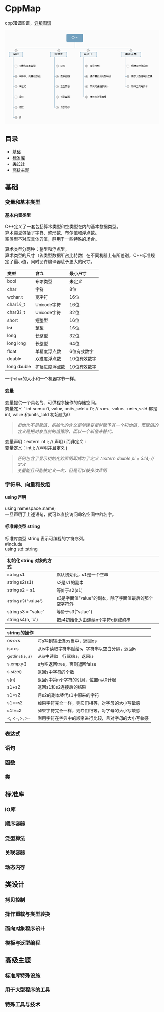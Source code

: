 # CppMap
cpp知识图谱，[详细图谱](https://raw.githubusercontent.com/itisyang/CppMap/master/%E8%AF%A6%E7%BB%86C%2B%2B.png)

![C++](https://raw.githubusercontent.com/itisyang/CppMap/master/C%2B%2B.png)

## 目录
* [基础](#基础)
* [标准库](#标准库)
* [类设计](#类设计)
* [高级主题](#高级主题)


## 基础

### 变量和基本类型
#### 基本内置类型
C++定义了一套包括算术类型和空类型在内的基本数据类型。  
算术类型包括了字符、整形数、布尔值和浮点数。  
空类型不对应具体的值，静用于一些特殊的场合。  

算术类型分两种：整型和浮点型。  
算术类型的尺寸（该类型数据所占比特数）在不同机器上有所差别，C++标准规定了最小值，同时允许编译器赋予更大的尺寸。  

| 类型 | 含义 | 最小尺寸 |
| :-| :- | :- |
| bool | 布尔类型 | 未定义 |
| char | 字符 | 8位 |
| wchar_t | 宽字符 | 16位 |
| char16_t | Unicode字符 | 16位 |
| char32_t | Unicode字符 | 32位 |
| short | 短整型 | 16位 |
| int | 整型 | 16位 |
| long | 长整型 | 32位 |
| long long | 长整型 | 64位 |
| float | 单精度浮点数 | 6位有效数字 |
| double | 双进度浮点数 | 10位有效数字 |
| long double | 扩展进度浮点数 | 10位有效数字 |

一个char的大小和一个机器字节一样。  


#### 变量
变量提供一个具名的、可供程序操作的存储空间。  
变量定义：int sum = 0, value, units_sold = 0;  // sum、value、units_sold 都是int, value 和units_sold 初始值为0  
> *初始化不是赋值，初始化的含义是创建变量时赋予其一个初始值，而赋值的含义是把对象当前的值擦除，而以一个新值来替代。*  

变量声明：extern int i; // 声明 i 而非定义 i  
变量定义：int j; //声明并且定义 j  

> *任何包含了显示初始化的声明即成为了定义：extern double pi = 3.14; // 定义*    
> *变量能且只能被定义一次，但是可以被多次声明* 


### 字符串、向量和数组
#### using 声明
using namespace::name;  
一旦声明了上述语句，就可以直接访问命名空间中的名字。
#### 标准库类型 string  
标准库类型 string 表示可编程的字符序列。  
#include<string>  
using std::string  

| 初始化 string 对象的方式 |  |
| :-| :- |
| string s1 | 默认初始化，s1是一个空串 |
| string s2(s1) | s2是s1的副本 |
| string s2 = s1 | 等价于s2(s1) |
| string s3("value") | s3是字面值"value"的副本，除了字面值最后的那个空字符外 |
| string s3 = "value" | 等价于s3("value") |
| string s4(n, 'c') | 把s4初始化为由连续n个字符c组成的串 |

| string 的操作 |  |
| :-| :- |
| os<<s | 将s写到输出流os当中，返回os |
| is>>s | 从is中读取字符串赋给s，字符串以空白分隔，返回is |
| getline(is, s) | 从is中读取一行赋给s，返回is |
| s.empty() | s为空返回true，否则返回false |
| s.size() | 返回s中字符的个数 |
| s[n] | 返回s中第n个字符的引用，位置n从0计起 |
| s1+s2 | 返回s1和s2连接后的结果 | 
| s1=s2 | 用s2的副本替代s1中原来的字符 |
| s1==s2 | 如果字符完全一样，则它们相等，对字母的大小写敏感 |
| s1!=s2 | 如果字符完全一样，则它们相等，对字母的大小写敏感 |
| <, <=, >, >= | 利用字符在字典中的顺序进行比较，且对字母的大小写敏感 |

### 表达式

### 语句

### 函数

### 类

## 标准库

### IO库

### 顺序容器

### 泛型算法

### 关联容器

### 动态内存

## 类设计

### 拷贝控制

### 操作重载与类型转换

### 面向对象程序设计

### 模板与泛型编程

## 高级主题

### 标准库特殊设施

### 用于大型程序的工具

### 特殊工具与技术

